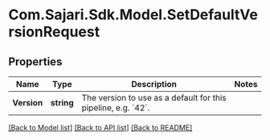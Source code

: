 # Com.Sajari.Sdk.Model.SetDefaultVersionRequest
## Properties

Name | Type | Description | Notes
------------ | ------------- | ------------- | -------------
**Version** | **string** | The version to use as a default for this pipeline, e.g. &#x60;42&#x60;. | 

[[Back to Model list]](../README.md#documentation-for-models) [[Back to API list]](../README.md#documentation-for-api-endpoints) [[Back to README]](../README.md)

